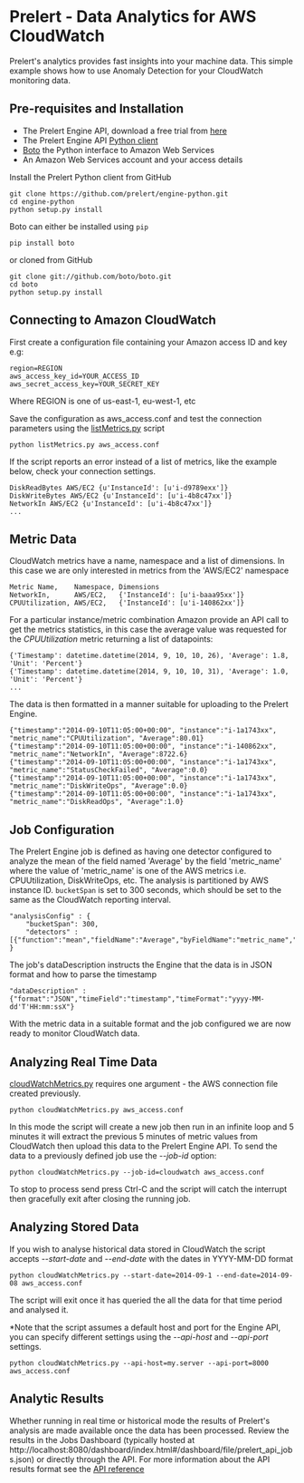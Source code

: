 Prelert - Data Analytics for AWS CloudWatch
==============================

Prelert's analytics provides fast insights into your machine data. This simple example
shows how to use Anomaly Detection for your CloudWatch monitoring data.


Pre-requisites and Installation
--------------
* The Prelert Engine API, download a free trial from [here](http://www.prelert.com/reg/beta-signup.html)
* The Prelert Engine API [Python client](https://github.com/prelert/engine-python)
* [Boto](https://github.com/boto/boto) the Python interface to Amazon Web Services
* An Amazon Web Services account and your access details

Install the Prelert Python client from GitHub

    git clone https://github.com/prelert/engine-python.git
    cd engine-python
    python setup.py install

Boto can either be installed using `pip`

    pip install boto

or cloned from GitHub

    git clone git://github.com/boto/boto.git
    cd boto
    python setup.py install


Connecting to Amazon CloudWatch
----------
First create a configuration file containing your Amazon access ID and key e.g:

    region=REGION
    aws_access_key_id=YOUR_ACCESS_ID
    aws_secret_access_key=YOUR_SECRET_KEY

Where REGION is one of us-east-1, eu-west-1, etc

Save the configuration as aws_access.conf and test the connection parameters using 
the [listMetrics.py](listMetrics.py) script

    python listMetrics.py aws_access.conf

If the script reports an error instead of a list of metrics, like the example below, check your connection settings.

    DiskReadBytes AWS/EC2 {u'InstanceId': [u'i-d9789exx']}
    DiskWriteBytes AWS/EC2 {u'InstanceId': [u'i-4b8c47xx']}
    NetworkIn AWS/EC2 {u'InstanceId': [u'i-4b8c47xx']}
    ...

Metric Data
------------
CloudWatch metrics have a name, namespace and a list of dimensions. In this case we
are only interested in metrics from the 'AWS/EC2' namespace

    Metric Name,    Namespace, Dimensions
    NetworkIn,      AWS/EC2,   {'InstanceId': [u'i-baaa95xx']}
    CPUUtilization, AWS/EC2,   {'InstanceId': [u'i-140862xx']}

For a particular instance/metric combination Amazon provide an API call to get the
metrics statistics, in this case the average value was requested for the *CPUUtilization* metric 
returning a list of datapoints:

    {'Timestamp': datetime.datetime(2014, 9, 10, 10, 26), 'Average': 1.8, 'Unit': 'Percent'}
    {'Timestamp': datetime.datetime(2014, 9, 10, 10, 31), 'Average': 1.0, 'Unit': 'Percent'}
    ...

The data is then formatted in a manner suitable for uploading to the Prelert Engine.

    {"timestamp":"2014-09-10T11:05:00+00:00", "instance":"i-1a1743xx", "metric_name":"CPUUtilization", "Average":80.01}
    {"timestamp":"2014-09-10T11:05:00+00:00", "instance":"i-140862xx", "metric_name":"NetworkIn", "Average":8722.6}
    {"timestamp":"2014-09-10T11:05:00+00:00", "instance":"i-1a1743xx", "metric_name":"StatusCheckFailed", "Average":0.0}
    {"timestamp":"2014-09-10T11:05:00+00:00", "instance":"i-1a1743xx", "metric_name":"DiskWriteOps", "Average":0.0}
    {"timestamp":"2014-09-10T11:05:00+00:00", "instance":"i-1a1743xx", "metric_name":"DiskReadOps", "Average":1.0}


Job Configuration
------------------

The Prelert Engine job is defined as having one detector configured to analyze the mean of the field named 
'Average' by the field 'metric_name' where the value of 'metric_name' is one of the 
AWS metrics i.e. CPUUtilization, DiskWriteOps, etc. The analysis is partitioned by AWS instance ID.
`bucketSpan` is set to 300 seconds, which should be set to the same as the CloudWatch reporting interval.

    "analysisConfig" : {
        "bucketSpan": 300,
        "detectors" : [{"function":"mean","fieldName":"Average","byFieldName":"metric_name","partitionFieldName":"instance"}] 
    }

The job's dataDescription instructs the Engine that the data is in JSON format and how to parse the timestamp

    "dataDescription" : {"format":"JSON","timeField":"timestamp","timeFormat":"yyyy-MM-dd'T'HH:mm:ssX"} 


With the metric data in a suitable format and the job configured we are now ready to monitor CloudWatch data.

Analyzing Real Time Data
-------------------------

[cloudWatchMetrics.py](cloudWatchMetrics.py) requires one argument - the AWS connection file created previously.

    python cloudWatchMetrics.py aws_access.conf

In this mode the script will create a new job then run in an infinite loop and 5 minutes 
it will extract the previous 5 minutes of metric values from CloudWatch then upload this data to the Prelert Engine API. 
To send the data to a previously defined job use the *--job-id* option:

    python cloudWatchMetrics.py --job-id=cloudwatch aws_access.conf

To stop to process send press Ctrl-C and the script will catch the interrupt then gracefully exit after closing the running job.


Analyzing Stored Data
----------------------
If you wish to analyse historical data stored in CloudWatch the script accepts *--start-date* and *--end-date* 
with the dates in YYYY-MM-DD format

    python cloudWatchMetrics.py --start-date=2014-09-1 --end-date=2014-09-08 aws_access.conf

The script will exit once it has queried the all the data for that time period and analysed it.

*Note that the script assumes a default host and port for the Engine API, you can specify different
settings using the *--api-host* and *--api-port* settings.

    python cloudWatchMetrics.py --api-host=my.server --api-port=8000 aws_access.conf


Analytic Results
-----------------
Whether running in real time or historical mode the results of Prelert's analysis are made available once the
data has been processed. Review the results in the Jobs Dashboard (typically hosted at http://localhost:8080/dashboard/index.html#/dashboard/file/prelert_api_jobs.json) or directly through the API. For more information about the API results format see the [API reference](http://www.prelert.com/docs/engine_api/1.0/results.html)

